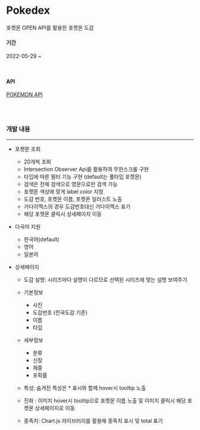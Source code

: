 # Pokedex

포켓몬 OPEN API를 활용한 포켓몬 도감
<br />


#### 기간

2022-05-29 ~

<br/>

#### API
[POKEMON API](https://pokeapi.co/)

<br/>
<br/>



### 개발 내용

---

- 포켓몬 조회
    - 20개씩 조회
    - Intersection Observer Api를 활용하여 무한스크롤 구현
    - 타입에 따른 필터 기능 구현 (default는 풀타입 포켓몬)
    - 검색은 전체 검색으로 영문으로만 검색 가능
    - 포켓몬 색상에 맞게 label color 지정
    - 도감 번호, 포켓몬 이름, 포켓몬 일러스트 노출
    - 거다이맥스의 경우 도감번호대신 거다이맥스 표기
    - 해당 포켓몬 클릭시 상세페이지 이동

- 다국어 지원
    - 한국어(default)
    - 영어
    - 일본어

- 상세페이지
    - 도감 설명: 시리즈마다 설명이 다르므로 선택된 시리즈에 맞는 설명 보여주기
    - 기본정보
        - 사진
        - 도감번호 (전국도감 기준)
        - 이름
        - 타입
  
    - 세부정보
        - 분류
        - 신장
        - 체중
        - 포획률
      
    - 특성: 숨겨진 특성은 * 표시와 함께 hover시 tooltip 노출
    - 진화 : 이미지 hover시 tooltip으로 포켓몬 이름 노출 및 이미지 클릭시 해당 포켓몬 상세페이지로 이동
    - 종족치: Chart.js 라이브러리를 활용해 종족치 표시 및 total 표기


